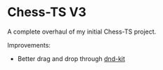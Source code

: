# Chess-TS V3

A complete overhaul of my initial Chess-TS project.

Improvements:
- Better drag and drop through [dnd-kit](https://dndkit.com/)